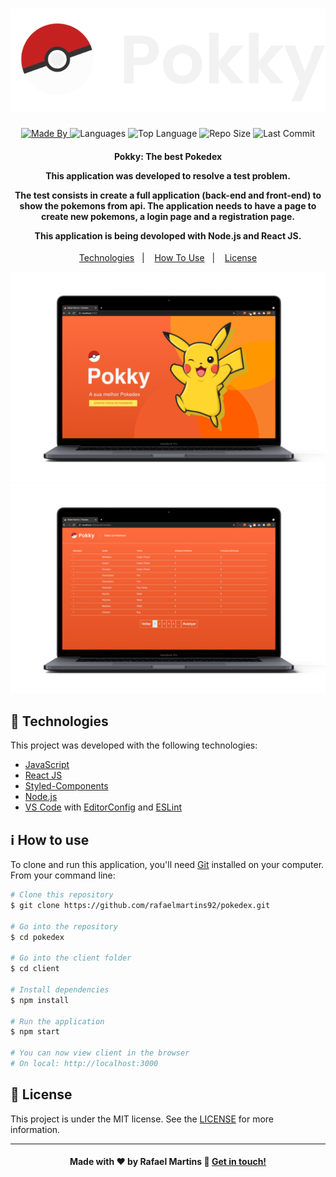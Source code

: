 <h1 align="center">
    <img alt="Logo" src="public/logo-gray.svg" />
    <br>
</h1>

<p align="center">
  <a href="https://www.linkedin.com/in/rafael-martins92/">
  <img alt="Made By" src="https://img.shields.io/static/v1?label=Made%20By&message=Rafael%20Martins&color=orange&style=for-the-badge">
	</a>
  
  <img alt="Languages" src="https://img.shields.io/github/languages/count/rafaelmartins92/pokedex?style=for-the-badge">
  
  <img alt="Top Language" src="https://img.shields.io/github/languages/top/rafaelmartins92/pokedex?style=for-the-badge">
  
  <img alt="Repo Size" src="https://img.shields.io/github/repo-size/rafaelmartins92/pokedex?style=for-the-badge">
  
  <img alt="Last Commit" src="https://img.shields.io/github/last-commit/rafaelmartins92/pokedex?style=for-the-badge">
</p>

<h4 align="center">
  <p>Pokky: The best Pokedex</p>
  
  <p>This application was developed to resolve a test problem.</p>

  <p>
  The test consists in create a full application (back-end and front-end) to show the pokemons from api. The application needs to have a page to create new pokemons, a login page and a registration page. 

  This application is being devoloped with Node.js and React JS.
  </p>
</h4>


<p align="center">
  <a href="#rocket-technologies">Technologies</a>&nbsp;&nbsp;&nbsp;|&nbsp;&nbsp;&nbsp;
  <a href="#information_source-how-to-use">How To Use</a>&nbsp;&nbsp;&nbsp;|&nbsp;&nbsp;&nbsp;
  <a href="#memo-license">License</a>
</p>

<p align="center">
  <img alt="Home" src="public/github-scene---pokky-home@2x.png">
  <img alt="List" src="public/github-scene---pokky-list@2x.png">
</p>

## :rocket: Technologies

This project was developed with the following technologies:

-  [JavaScript](https://developer.mozilla.org/pt-BR/docs/Web/JavaScript)
-  [React JS](https://pt-br.reactjs.org/)
-  [Styled-Components](https://styled-components.com/)
-  [Node.js](https://nodejs.org/en/)
-  [VS Code][vc] with [EditorConfig][vceditconfig] and [ESLint][vceslint]

## :information_source: How to use

To clone and run this application, you'll need [Git](https://git-scm.com) installed on your computer. From your command line:

```bash
# Clone this repository
$ git clone https://github.com/rafaelmartins92/pokedex.git

# Go into the repository
$ cd pokedex

# Go into the client folder
$ cd client

# Install dependencies
$ npm install

# Run the application
$ npm start

# You can now view client in the browser
# On local: http://localhost:3000
```

## :memo: License
This project is under the MIT license. See the [LICENSE](https://github.com/rafaelmartins92/pokedex/blob/master/LICENSE) for more information.

---

<h4 align="center">
    Made with ♥ by Rafael Martins 👋 <a href="https://www.linkedin.com/in/rafael-martins92/" target="_blank">Get in touch!</a>
</h4>

[vc]: https://code.visualstudio.com/
[vceditconfig]: https://marketplace.visualstudio.com/items?itemName=EditorConfig.EditorConfig
[vceslint]: https://marketplace.visualstudio.com/items?itemName=dbaeumer.vscode-eslint
[demo]: https://pokedex-rafaelmartins.netlify.app/
